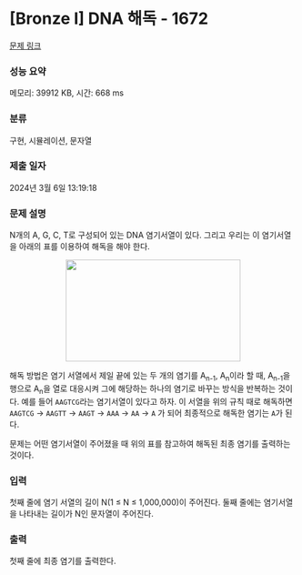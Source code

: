 # [Bronze I] DNA 해독 - 1672 

[문제 링크](https://www.acmicpc.net/problem/1672) 

### 성능 요약

메모리: 39912 KB, 시간: 668 ms

### 분류

구현, 시뮬레이션, 문자열

### 제출 일자

2024년 3월 6일 13:19:18

### 문제 설명

<p>N개의 A, G, C, T로 구성되어 있는 DNA 염기서열이 있다. 그리고 우리는 이 염기서열을 아래의 표를 이용하여 해독을 해야 한다.</p>

<p style="text-align: center;"><img alt="" height="179" src="https://www.acmicpc.net/JudgeOnline/upload/201005/pyuo.PNG" width="307"></p>

<p>해독 방법은 염기 서열에서 제일 끝에 있는 두 개의 염기를 A<sub>n-1</sub>, A<sub>n</sub>이라 할 때, A<sub>n-1</sub>을 행으로 A<sub>n</sub>을 열로 대응시켜 그에 해당하는 하나의 염기로 바꾸는 방식을 반복하는 것이다.  예를 들어 <code>AAGTCG</code>라는 염기서열이 있다고 하자. 이 서열을 위의 규칙 때로 해독하면 <code>AAGTCG</code> → <code>AAGTT</code> → <code>AAGT</code> → <code>AAA</code> → <code>AA</code> → <code>A</code> 가 되어 최종적으로 해독한 염기는 <code>A</code>가 된다.</p>

<p>문제는 어떤 염기서열이 주어졌을 때 위의 표를 참고하여 해독된 최종 염기를 출력하는 것이다.</p>

### 입력 

 <p>첫째 줄에 염기 서열의 길이 N(1 ≤ N ≤ 1,000,000)이 주어진다. 둘째 줄에는 염기서열을 나타내는 길이가 N인 문자열이 주어진다.</p>

### 출력 

 <p>첫째 줄에 최종 염기를 출력한다.</p>

